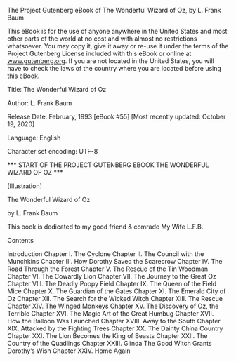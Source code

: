 The Project Gutenberg eBook of The Wonderful Wizard of Oz, by L. Frank Baum

This eBook is for the use of anyone anywhere in the United States and
most other parts of the world at no cost and with almost no restrictions
whatsoever. You may copy it, give it away or re-use it under the terms
of the Project Gutenberg License included with this eBook or online at
www.gutenberg.org. If you are not located in the United States, you
will have to check the laws of the country where you are located before
using this eBook.

Title: The Wonderful Wizard of Oz

Author: L. Frank Baum

Release Date: February, 1993 [eBook #55]
[Most recently updated: October 19, 2020]

Language: English

Character set encoding: UTF-8


*** START OF THE PROJECT GUTENBERG EBOOK THE WONDERFUL WIZARD OF OZ ***

[Illustration]




The Wonderful Wizard of Oz

by L. Frank Baum


This book is dedicated to my good friend & comrade
My Wife
L.F.B.


Contents

 Introduction
 Chapter I. The Cyclone
 Chapter II. The Council with the Munchkins
 Chapter III. How Dorothy Saved the Scarecrow
 Chapter IV. The Road Through the Forest
 Chapter V. The Rescue of the Tin Woodman
 Chapter VI.  The Cowardly Lion
 Chapter VII. The Journey to the Great Oz
 Chapter VIII. The Deadly Poppy Field
 Chapter IX. The Queen of the Field Mice
 Chapter X. The Guardian of the Gates
 Chapter XI. The Emerald City of Oz
 Chapter XII. The Search for the Wicked Witch
 Chapter XIII. The Rescue
 Chapter XIV. The Winged Monkeys
 Chapter XV. The Discovery of Oz, the Terrible
 Chapter XVI. The Magic Art of the Great Humbug
 Chapter XVII. How the Balloon Was Launched
 Chapter XVIII. Away to the South
 Chapter XIX. Attacked by the Fighting Trees
 Chapter XX. The Dainty China Country
 Chapter XXI. The Lion Becomes the King of Beasts
 Chapter XXII. The Country of the Quadlings
 Chapter XXIII. Glinda The Good Witch Grants Dorothy’s Wish
 Chapter XXIV. Home Again



